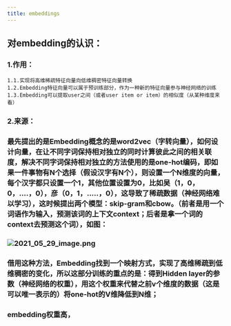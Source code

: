 ```yaml
---
title: embeddings
---
```


## 对embedding的认识：
### 1.作用：
    1.1.实现将高维稀疏特征向量向低维稠密特征向量转换
    1.2.Embedding特征向量可以属于预训练部分，作为一种新的特征向量参与神经网络的训练
    1.3.Embedding可以提取user之间（或者user item or item）的相似度（从某种维度来看）
### 2.来源：
### 最先提出的是Embedding概念的是word2vec（字转向量），如何设计向量，在让不同字词保持**相对独立**的同时**计算彼此之间的相关联度**，解决不同字词保持相对独立的方法使用的是one-hot编码，即如果一件事物有N个选择（假设汉字有N个），则设置一个N维度的向量，每个汉字都只设置一个1，其他位置设置为0，比如吴（1，0，0，....，0），彦（0，1，.....，0），这导致了稀疏数据（神经网络难以学习），这时候提出两个模型：skip-gram和cbow。（前者是用一个词语作为输入，预测该词的上下文context；后者是拿一个词的context去预测这个词），如图：
### ![2021_05_29_image.png](https://cdn.logseq.com/%2F1e5b0e5f-d368-4a5d-86eb-09a690ee15d7f034e802-d974-4680-9ac2-828836461c022021_05_29_image.png?Expires=4775869737&Signature=LMAvQJrBwd1bIp9BiupWjpRJKqxJmD8LHapz2h0-YbigDgkZUiU2lpY2AWA3GbseiJg02crXPXGhJu1ourWHsP9-SDV0WKxcbchpvx6Wemov1S1WzMOmfOlX-pCcA~27x7UdfJYUAbj7l781i8CtkB2BVchhWMjUdUfapZsnPVbyAhocA1HWWldEqy0caEHDVmdc9hs7eeNwNiKixyA8O~w4CB8Y9qcwpXbfnOE~EGZUHrlmESy7aYCqmDKsph1LgAYfkSpC7Bs06ME5VnOCmiSIWgGA-CupYb0f3L~qfrEJmq2oKhF10m-TH68CQL3uZ5jPIue6W~Qq-9gepUR6Bw__&Key-Pair-Id=APKAJE5CCD6X7MP6PTEA)
### 借用这种方法，Embedding找到一个映射方式，实现了高维稀疏到低维稠密的变化，所以这部分训练的重点的是：得到Hidden layer的参数（神经网络的权重），用这个权重来代替之前v个维度的数据（这是可以唯一表示的）将one-hot的**V维降低到N维**；
### embedding权重高，
